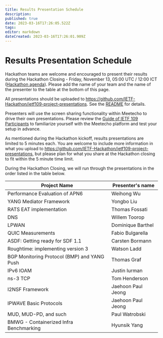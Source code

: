 ```yaml
---
title: Results Presentation Schedule
description: 
published: true
date: 2023-03-16T17:26:05.522Z
tags: 
editor: markdown
dateCreated: 2023-03-16T17:26:01.909Z
---
```


# Results Presentation Schedule

Hackathon teams are welcome and encouraged to present their results during the Hackathon Closing - Friday, November 13, 05:00 UTC / 12:00 ICT ([Hackathon agenda](/meeting/109/hackathon#Agenda)). Please add the name of your team and the name of the presenter to the table at the bottom of this page.

All presentations should be uploaded to https://github.com/IETF-Hackathon/ietf109-project-presentations. See the [README](https://github.com/IETF-Hackathon/ietf109-project-presentations/blob/master/README.md) for details.

Presenters will use the screen sharing functionality within Meetecho to drive their own presentations. Please review the [Guide of IETF 109 Participants](https://www.ietf.org/how/meetings/109/session-participant-guide/) to familiarize yourself with the Meetecho platform and test your setup in advance.

As mentioned during the Hackathon kickoff, results presentations are limited to 5 minutes each. You are welcome to include more information in what you upload to https://github.com/IETF-Hackathon/ietf109-project-presentations, but please plan for what you share at the Hackathon closing to fit within the 5 minute time limit.

During the Hackathon Closing, we will run through the presentations in the order listed in the table below. 

| Project Name                                  |  Presenter's name             |
|-----------------------------------------------|-------------------------------|
|  Performance Evaluation of APN6               |  Weihong Wu                   |
|  YANG Mediator Framework                      |  Yongbo Liu                   |
|  RATS EAT implementation                      |  Thomas Fossati               |
|  DNS                                          |  Willem Toorop                |
|  LPWAN                                        |  Dominique Barthel            |
|  QUIC Measurements                            |  Fabio Bulgarella             |
|  ASDF: Getting ready for SDF 1.1              |  Carsten Bormann              |
|  Roughtime: implementing version 3            |  Watson Ladd                  |
|  BGP Monitoring Protocol (BMP) and YANG Push  |  Thomas Graf                  |
|  IPv6 IOAM                                    |  Justin Iurman                |
|  ns-3 TCP                                     |  Tom Henderson                |
|  I2NSF Framework                              |  Jaehoon Paul Jeong           |
|  IPWAVE Basic Protocols                       |  Jaehoon Paul Jeong           |
|  MUD, MUD-PD, and such                        |  Paul Watrobski               |
|  BMWG - Containerized Infra Benchmarking      |  Hyunsik Yang                 |